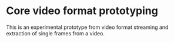 # Core video format prototyping

This is an experimental prototype from video format streaming and extraction of single frames from a video.
